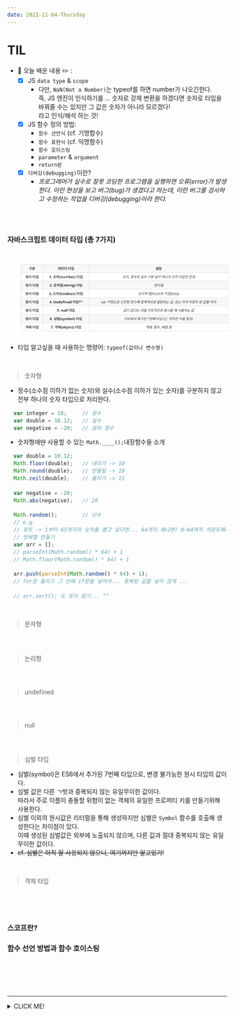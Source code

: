 ```yaml
---
date: 2021-11-04-Thursday
---
```


# TIL
- 📝 오늘 배운 내용 ✏️ : 
  - [x] JS `data type` & `scope`
    - 다만, `NaN(Not a Number)`는 typeof를 하면 number가 나오긴한다.     
    즉, JS 엔진이 인식하기를 ... 숫자로 강제 변환을 하겠다면 숫자로 타입을 바꿔줄 수는 있지만 그 값은 숫자가 아니라 모르겠다!      
    라고 인식/해석 하는 것!      
  - [x] JS 함수 정의 방법: 
    - `함수 선언식` (cf. 기명함수) 
    - `함수 표현식` (cf. 익명함수)
    - `함수 호이스팅`   
    - `parameter` & `argument`   
    - `return문`   
  - [x] `디버깅(debugging)`이란? 
    - _프로그래머가 실수로 잘못 코딩한 프로그램을 실행하면 오류(error)가 발생한다.
    이런 현상을 보고 버그(bug)가 생겼다고 하는데, 이런 버그를 검사하고 수정하는 작업을 
    디버깅(debugging)이라 한다._

<br />
<br />

### 자바스크립트 데이터 타입 (총 7가지)
<br />
<img src="./images/js_data_types.png" alt="JS 7개의 데이터 타입" width="500px" style="padding-left: 20px;" />
<br />

- 타입 알고싶을 때 사용하는 명령어: `typeof(값이나 변수명)`
<br />

> 숫자형
- 정수(소수점 이하가 없는 숫자)와 실수(소수점 이하가 있는 숫자)를 구분하지 않고 전부 하나의 숫자 타입으로 처리한다.
```js
  var integer = 10;     // 정수
  var double = 10.12;   // 실수 
  var negative = -20;   // 음의 정수 
```
- 숫자형에~~만~~ 사용할 수 있는 `Math.____();`내장함수들 소개 
```js
  var double = 10.12;    
  Math.floor(double);   // 내리기 -> 10
  Math.round(double);   // 반올림 -> 10
  Math.ceil(double);    // 올리기 -> 11

  var negative = -20;   
  Math.abs(negative);   // 20

  Math.random();        // 난수 
  // e.g. 
  // 로또 -> 1부터 65까지의 숫자를 뽑고 싶다면... 64까지 왜냐면! 0~64까지 카운트해서~
  // 빈배열 만들기 
  var arr = [];
  // parseInt(Math.random() * 64) + 1
  // Math.floor(Math.random() * 64) + 1

  arr.push(parseInt(Math.random() * 64) + 1);
  // for문 돌리고 그 안에 if문을 넣어서... 중복된 값을 넣지 않게 ... 
  
  // arr.sort(); 도 잊지 말기... ^^ 
```

<br />

> 문자형

```js
```
<br />

> 논리형
```js
```
<br />

> undefined
```js
```
<br />

> null
```js
```
<br />

> 심벌 타입
- 심벌(symbol)은 ES6에서 추가된 7번째 타입으로, 변경 불가능한 원시 타입의 값이다. 
- 심벌 값은 다른 ㄱ밧과 중복되지 않는 유일무이한 값이다.        
따라서 주로 이름이 충돌할 위험이 없는 객체의 유일한 프로퍼티 키를 만들기위해 사용한다.    
- 심벌 이외의 원시값은 리터럴을 통해 생성하지만 심벌은 `Symbol` 함수를 호출해 생성한다는 차이점이 있다.     
이때 생성된 심벌값은 외부에 노출되지 않으며, 다른 값과 절대 중복되지 않는 유일무이한 값이다.      
- ~~cf. 심벌은 아직 잘 사용되지 않으니, 여기까지만 알고있기!~~

<br />

> 객체 타입 
```js
```


<br />
<br />

### 스코프란? 


### 함수 선언 방법과 함수 호이스팅

<br />
<br />
<!-- <img src="./images/responsive_figma_plugin.png" alt="피그마 플러그인 소개 이미지" width="00px" /> -->


  
  

     
<br />
<br />

---
<details>
<summary>CLICK ME!</summary>  

- cf.  
  - ✨ Only 선생님's 강의 ✨
  - https://heropy.blog/2018/11/24/css-flexible-box/

</detials>   

